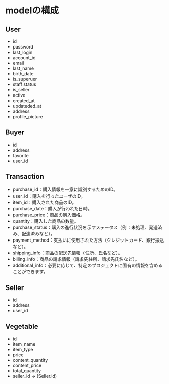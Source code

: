# modelの構成

## User

- id
- password
- last_login
- account_id
- email
- last_name
- birth_date
- is_superuer
- staff status
- is_seller
- active
- created_at
- updateded_at
- address
- profile_picture

## Buyer

- id
- address
- favorite
- user_id

## Transaction

- purchase_id：購入情報を一意に識別するためのID。
- user_id：購入を行ったユーザのID。
- item_id：購入された商品のID。
- purchase_date：購入が行われた日時。
- purchase_price：商品の購入価格。
- quantity：購入した商品の数量。
- purchase_status：購入の進行状況を示すステータス（例：未処理、発送済み、配達済みなど）。
- payment_method：支払いに使用された方法（クレジットカード、銀行振込など）。
- shipping_info：商品の配送先情報（住所、氏名など）。
- billing_info：商品の請求情報（請求先住所、請求先氏名など）。
- additional_info：必要に応じて、特定のプロジェクトに固有の情報を含めることができます。

## Seller

- id
- address
- user_id

## Vegetable

- id
- item_name
- item_type
- price
- content_quantity
- content_price
- total_quantity
- seller_id -> (Seller.id)
